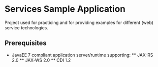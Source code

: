 # Services Sample Application

Project used for practicing and for providing examples for different (web) service technologies.

## Prerequisites 
* JavaEE 7 compliant application server/runtime supporting:
** JAX-RS 2.0
** JAX-WS 2.0
** CDI 1.2